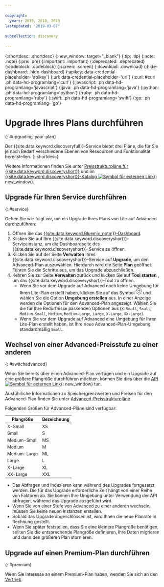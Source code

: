 ```yaml
---

copyright:
  years: 2015, 2018, 2019
lastupdated: "2019-03-07"

subcollection: discovery

---
```


{:shortdesc: .shortdesc}
{:new_window: target="_blank"}
{:tip: .tip}
{:note: .note}
{:pre: .pre}
{:important: .important}
{:deprecated: .deprecated}
{:codeblock: .codeblock}
{:screen: .screen}
{:download: .download}
{:hide-dashboard: .hide-dashboard}
{:apikey: data-credential-placeholder='apikey'} 
{:url: data-credential-placeholder='url'}
{:curl: #curl .ph data-hd-programlang='curl'}
{:javascript: .ph data-hd-programlang='javascript'}
{:java: .ph data-hd-programlang='java'}
{:python: .ph data-hd-programlang='python'}
{:ruby: .ph data-hd-programlang='ruby'}
{:swift: .ph data-hd-programlang='swift'}
{:go: .ph data-hd-programlang='go'}

# Upgrade Ihres Plans durchführen
{: #upgrading-your-plan}

Der {{site.data.keyword.discoveryfull}}-Service bietet drei Pläne, die für Sie je nach Bedarf verschiedene Ebenen von Ressourcen und Funktionalität bereitstellen.
{: shortdesc}

Weitere Informationen finden Sie unter [Preisstrukturpläne für {{site.data.keyword.discoveryshort}}](/docs/services/discovery?topic=discovery-discovery-pricing-plans#discovery-pricing-plans) und im [{{site.data.keyword.discoveryshort}}-Katalog ![Symbol für externen Link](../../icons/launch-glyph.svg "Symbol für externen Link")](https://cloud.ibm.com/catalog/services/discovery){: new_window}.

## Upgrade für Ihren Service durchführen
{: #service}

Gehen Sie wie folgt vor, um ein Upgrade Ihres Plans von Lite auf Advanced durchzuführen:

1. Öffnen Sie das [{{site.data.keyword.Bluemix_notm}}-Dashboard](https://{DomainName}/dashboard). 
1. Klicken Sie auf Ihre {{site.data.keyword.discoveryshort}}-Serviceinstanz, um die Dashboardseite des {{site.data.keyword.discoveryshort}}-Service zu öffnen.
1. Klicken Sie auf der Seite **Verwalten** Ihres {{site.data.keyword.discoveryshort}}-Service auf **Upgrade**, um den Advanced-Plan auszuwählen. Hierdurch wird die Seite **Plan** geöffnet. Führen Sie die Schritte aus, um das Upgrade abzuschließen. 
1. Kehren Sie zur Seite **Verwalten** zurück und klicken Sie auf **Tool starten** , um das {{site.data.keyword.discoveryshort}}-Tool zu öffnen.
   - Wenn Sie vor dem Upgrade auf Advanced noch keine Umgebung für Ihren Lite-Plan erstellt haben, klicken Sie auf das Symbol ![Cog](images/icon_settings.png) und wählen Sie die Option **Umgebung erstellen** aus. In einer Anzeige werden die Optionen für den Advanced-Plan angezeigt. Wählen Sie die für Ihre Bedürfnisse passenden Optionen aus  (`X-Small`, `Small`, `Medium-Small`, `Medium`, `Medium-Large`, `Large`, `X-Large`, `XX-Large`).
   - Wenn Sie vor dem Upgrade auf Advanced eine Umgebung für Ihren Lite-Plan erstellt haben, ist Ihre neue Advanced-Plan-Umgebung standardmäßig `Small`. 

## Wechsel von einer Advanced-Preisstufe zu einer anderen
{: #switchadvanced} 

Wenn Sie bereits über einen Advanced-Plan verfügen und ein Upgrade auf eine größere Plangröße durchführen möchten, können Sie dies über die [API ![Symbol für externen Link](../../icons/launch-glyph.svg "Symbol für externen Link")](https://{DomainName}/apidocs/discovery#update-an-environment){: new_window} tun. 

Ausführliche Informationen zu Speichergrenzwerten und Preisen für den Advanced-Plan finden Sie unter [Advanced-Preisstrukturpläne](/docs/services/discovery?topic=discovery-discovery-pricing-plans#advanced).

Folgenden Größen für Advanced-Pläne sind verfügbar: 

Plangröße | Bezeichnung  
--------- | ------ 
X-Small | XS 
Small | S 
Medium-Small | MS 
Medium | M 
Medium-Large | ML 
Large | L
X-Large | XL 
XX-Large | XXL 

- Das Abfragen und Indexieren kann während des Upgrades fortgesetzt werden. Die für das Upgrade erforderliche Zeit hängt von einer Reihe von Faktoren ab. Sie können Ihre Umgebung unter Verwendung der API abfragen, während das Upgrade ausgeführt wird.
- Wenn Sie von einer Stufe von Advanced zu einer anderen wechseln, müssen Sie keine neuen Instanzen erstellen. 
- Sobald das Upgrade abgeschlossen ist, wird Ihnen die neue Planrate in Rechnung gestellt.
- Wenn Sie später feststellen, dass Sie eine kleinere Plangröße benötigen, sollten Sie die entsprechende Plangröße definieren, Ihre Daten migrieren und dann den größeren Plan stornieren. 

## Upgrade auf einen Premium-Plan durchführen
{: #premium}

Wenn Sie Interesse an einem Premium-Plan haben, wenden Sie sich an den [Vertrieb](https://ibm.biz/contact-wdc-premium).  
